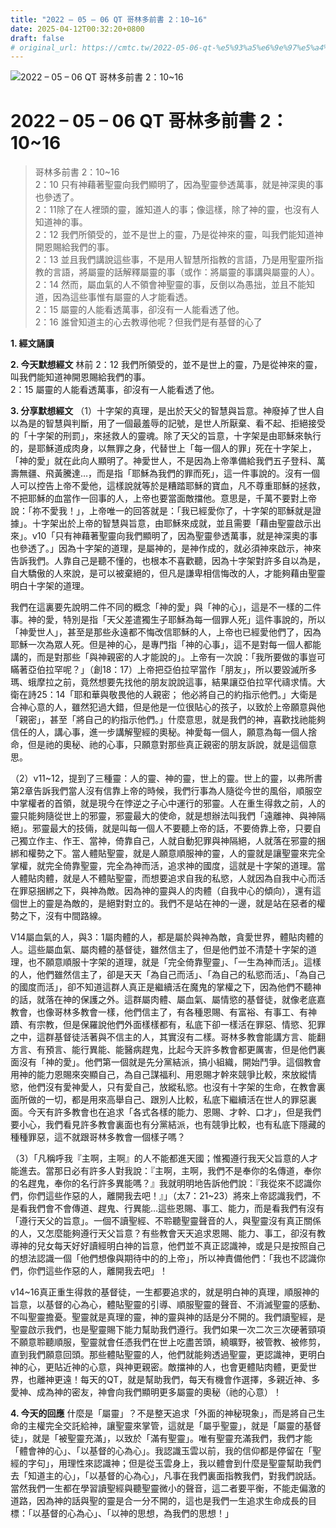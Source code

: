 ```yaml
---
title: "2022 – 05 – 06 QT 哥林多前書 2：10~16"
date: 2025-04-12T00:32:20+0800
draft: false
# original_url: https://cmtc.tw/2022-05-06-qt-%e5%93%a5%e6%9e%97%e5%a4%9a%e5%89%8d%e6%9b%b8-2%ef%bc%9a1016
---
```


![2022 – 05 – 06 QT 哥林多前書 2：10\~16](/images/qt.jpg   "2022 – 05 – 06 QT 哥林多前書 2：10\~16")

# 2022 – 05 – 06 QT 哥林多前書 2：10\~16

> 哥林多前書 2：10\~16  
> 2：10 只有神藉著聖靈向我們顯明了，因為聖靈參透萬事，就是神深奧的事也參透了。  
> 2：11除了在人裡頭的靈，誰知道人的事；像這樣，除了神的靈，也沒有人知道神的事。  
> 2：12 我們所領受的，並不是世上的靈，乃是從神來的靈，叫我們能知道神開恩賜給我們的事。  
> 2：13 並且我們講說這些事，不是用人智慧所指教的言語，乃是用聖靈所指教的言語，將屬靈的話解釋屬靈的事（或作：將屬靈的事講與屬靈的人）。  
> 2：14 然而，屬血氣的人不領會神聖靈的事，反倒以為愚拙，並且不能知道，因為這些事惟有屬靈的人才能看透。  
> 2：15 屬靈的人能看透萬事，卻沒有一人能看透了他。  
> 2：16 誰曾知道主的心去教導他呢？但我們是有基督的心了

**1. 經文誦讀**

**2.  今天默想經文**
林前 2：12 我們所領受的，並不是世上的靈，乃是從神來的靈，叫我們能知道神開恩賜給我們的事。  
2：15 屬靈的人能看透萬事，卻沒有一人能看透了他。

**3. 分享默想經文**
（1）十字架的真理，是出於天父的智慧與旨意。神廢掉了世人自以為是的智慧與判斷，用了一個最羞辱的記號，是世人所厭棄、看不起、拒絕接受的「十字架的刑罰」，來拯救人的靈魂。除了天父的旨意，十字架是由耶穌來執行的，是耶穌道成肉身，以無罪之身，代替世上「每一個人的罪」死在十字架上，「神的愛」就在此向人顯明了。神愛世人，不是因為上帝準備給我們五子登科、萬壽無疆、飛黃騰達…，而是指「耶穌為我們的罪而死」，這一件事說的。沒有一個人可以控告上帝不愛他，這樣說就等於是糟踏耶穌的寶血，凡不尊重耶穌的拯救，不把耶穌的血當作一回事的人，上帝也要當面敵擋他。意思是，千萬不要對上帝說：「祢不愛我！」，上帝唯一的回答就是：「我已經愛你了，十字架的耶穌就是證據」。十字架出於上帝的智慧與旨意，由耶穌來成就，並且需要「藉由聖靈啟示出來」。v10「只有神藉著聖靈向我們顯明了，因為聖靈參透萬事，就是神深奧的事也參透了。」因為十字架的道理，是屬神的，是神作成的，就必須神來啟示，神來告訴我們。人靠自己是聽不懂的，也根本不喜歡聽，因為十字架對許多自以為是，自大驕傲的人來說，是可以被棄絕的，但凡是謙卑相信悔改的人，才能夠藉由聖靈明白十字架的道理。

我們在這裏要先說明二件不同的概念「神的愛」與「神的心」，這是不一樣的二件事。神的愛，特別是指「天父差遣獨生子耶穌為每一個罪人死」這件事說的，所以「神愛世人」，甚至是那些永遠都不悔改信耶穌的人，上帝也已經愛他們了，因為耶穌一次為眾人死。但是神的心，是專門指「神的心事」，這不是對每一個人都能講的，而是對那些「與神親密的人才能說的」。上帝有一次說：「我所要做的事豈可瞞著亞伯拉罕呢？」（創18：17）上帝把亞伯拉罕當作「朋友」，所以要毀滅所多瑪、蛾摩拉之前，竟然想要先找他的朋友說說這事，結果讓亞伯拉罕代禱求情。大衛在詩25：14「耶和華與敬畏他的人親密； 他必將自己的約指示他們。」大衛是合神心意的人，雖然犯過大錯，但是他是一位很貼心的孩子，以致於上帝願意與他「親密」，甚至「將自己的約指示他們。」什麼意思，就是我們的神，喜歡找祂能夠信任的人，講心事，進一步講解聖經的奧秘。神愛每一個人，願意為每一個人捨命，但是祂的奧秘、祂的心事，只願意對那些真正親密的朋友訴說，就是這個意思。

（2）v11\~12，提到了三種靈：人的靈、神的靈，世上的靈。世上的靈，以弗所書第2章告訴我們當人沒有信靠上帝的時候，我們行事為人隨從今世的風俗，順服空中掌權者的首領，就是現今在悖逆之子心中運行的邪靈。人在重生得救之前，人的靈只能夠隨從世上的邪靈，邪靈最大的使命，就是想辦法叫我們「遠離神、與神隔絕」。邪靈最大的技倆，就是叫每一個人不要聽上帝的話，不要倚靠上帝，只要自己獨立作主、作王、當神，倚靠自己，人就自動犯罪與神隔絕，人就落在邪靈的捆綁和權勢之下。當人體貼聖靈，就是人願意順服神的靈，人的靈就是讓聖靈來完全掌權，就完全倚靠聖靈，完全為神而活，追求神的國度，這就是十字架的道理。當人體貼肉體，就是人不體貼聖靈，而想要追求自我的私慾，人就因為自我中心而活在罪惡捆綁之下，與神為敵。因為神的靈與人的肉體（自我中心的傾向），還有這個世上的靈是為敵的，是絕對對立的。我們不是站在神的一邊，就是站在惡者的權勢之下，沒有中間路線。

V14屬血氣的人，與3：1屬肉體的人，都是屬於與神為敵，貪愛世界，體貼肉體的人。這些屬血氣、屬肉體的基督徒，雖然信主了，但是他們並不清楚十字架的道理，也不願意順服十字架的道理，就是「完全倚靠聖靈」、「一生為神而活」。這樣的人，他們雖然信主了，卻是天天「為自己而活」、「為自己的私慾而活」、「為自己的國度而活」，卻不知道這群人真正是繼續活在魔鬼的掌權之下，因為他們不聽神的話，就落在神的保護之外。這群屬肉體、屬血氣、屬情慾的基督徒，就像老底嘉教會，也像哥林多教會一樣，他們信主了，有各種恩賜、有富裕、有事工、有神蹟、有宗教，但是保羅說他們外面樣樣都有，私底下卻一樣活在罪惡、情慾、犯罪之中，這群基督徒活著與不信主的人，其實沒有二樣。哥林多教會能講方言、能翻方言、有預言、能行異能、能醫病趕鬼，比起今天許多教會都更厲害，但是他們裏面沒有「神的愛」。他們第一個就是先分黨結派，搞小組織，開始鬥爭。這個教會用神的能力恩賜來突顯自己，為自己謀福利、用恩賜才幹來競爭比較，來放縱情慾，他們沒有愛神愛人，只有愛自己，放縱私慾。也沒有十字架的生命，在教會裏面所做的一切，都是用來高舉自己、跟別人比較，私底下繼續活在世人的罪惡裏面。今天有許多教會也在追求「各式各樣的能力、恩賜、才幹、口才」，但是我們要小心，我們看見許多教會裏面也有分黨結派，也有競爭比較，也有私底下隱藏的種種罪惡，這不就跟哥林多教會一個樣子嗎？

（3）「凡稱呼我『主啊，主啊』的人不能都進天國；惟獨遵行我天父旨意的人才能進去。當那日必有許多人對我說：『主啊，主啊，我們不是奉你的名傳道，奉你的名趕鬼，奉你的名行許多異能嗎？』我就明明地告訴他們說：『我從來不認識你們，你們這些作惡的人，離開我去吧！』」（太7：21\~23）將來上帝認識我們，不是看我們會不會傳道、趕鬼、行異能…這些恩賜、事工、能力，而是看我們有沒有「遵行天父的旨意」。一個不讀聖經、不聆聽聖靈聲音的人，與聖靈沒有真正關係的人，又怎麼能夠遵行天父旨意？有些教會天天追求恩賜、能力、事工，卻沒有教導神的兒女每天好好讀經明白神的旨意，他們並不真正認識神，或是只是按照自己的想法認識一個「他們想像與期待中的的上帝」，所以神責備他們：「我也不認識你們，你們這些作惡的人，離開我去吧」！

v14\~16真正重生得救的基督徒，一生都要追求的，就是明白神的真理，順服神的旨意，以基督的心為心，體貼聖靈的引導、順服聖靈的聲音、不消滅聖靈的感動、不叫聖靈擔憂。聖靈就是真理的靈，神的靈與神的話是分不開的。我們讀聖經，是聖靈啟示我們，也是聖靈賜下能力幫助我們遵行。我們如果一次二次三次硬著頸項不願意聆聽順服，聖靈就會任憑我們在世上吃盡苦頭，繞曠野，被管教、被修剪，直到我們願意回頭。那些體貼聖靈的人，他們就能夠透過聖靈，更認識神，更明白神的心，更貼近神的心意，與神更親密。敵擋神的人，也會更體貼肉體，更愛世界，也離神更遠！每天的QT，就是幫助我們，每天有機會作選擇，多親近神、多愛神、成為神的密友，神會向我們顯明更多屬靈的奧秘（祂的心意）！

**4. 今天的回應**
什麼是「屬靈」？不是整天追求「外面的神秘現象」，而是將自己生命的主權完全交託給神，讓聖靈來掌管，這就是「屬乎聖靈」，就是「屬靈的基督徒」，就是「被聖靈充滿」，以致於「滿有聖靈」。唯有聖靈充滿我們，我們才能「體會神的心」、「以基督的心為心」。我認識玉雲以前，我的信仰都是停留在「聖經的字句」，用理性來認識神；但是從玉雲身上，我以體會到什麼是聖靈幫助我們去「知道主的心」，「以基督的心為心」，凡事在我們裏面指教我們，對我們說話。當然我們一生都在學習讀聖經與聽聖靈微小的聲音，這二者要平衡，不能走偏激的道路，因為神的話與聖的靈是合一分不開的，這也是我們一生追求生命成長的目標：「以基督的心為心」、「以神的思想，為我們的思想！」
